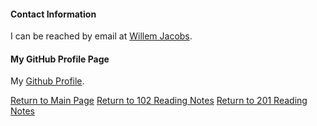#### Contact Information

I can be reached by email at [Willem Jacobs](mailto:wamj58@gmail.com).

#### My GitHub Profile Page

My [Github Profile](https://github.com/Willem-Jacobs).

[Return to Main Page](README.md)
[Return to 102 Reading Notes](102TOC.md)
[Return to 201 Reading Notes](201TOC.md)
